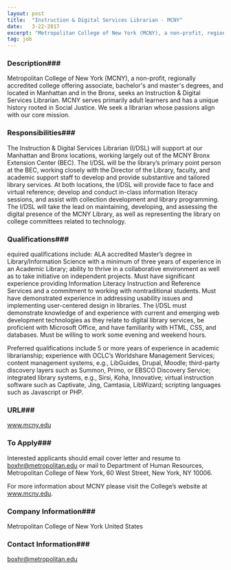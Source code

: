 ```yaml
---
layout: post
title:  "Instruction & Digital Services Librarian - MCNY"
date:   3-22-2017
excerpt: "Metropolitan College of New York (MCNY), a non-profit, regionally accredited college offering associate, bachelor's and master's degrees, and located in Manhattan and in the Bronx, seeks an Instruction & Digital Services Librarian. MCNY serves primarily adult learners and has a unique history rooted in Social Justice. We seek a librarian..."
tag: job
---
```


### Description###

Metropolitan College of New York (MCNY), a non-profit, regionally accredited college offering associate, bachelor's and master's degrees, and located in Manhattan and in the Bronx, seeks an Instruction & Digital Services Librarian.
MCNY serves primarily adult learners and has a unique history rooted in Social Justice. We seek a librarian whose passions align with our core mission.


### Responsibilities###

The Instruction & Digital Services Librarian (I/DSL) will support at our Manhattan and Bronx locations, working largely out of the MCNY Bronx Extension Center (BEC). The I/DSL will be the library’s primary point person at the BEC, working closely with the Director of the Library, faculty, and academic support staff to develop and provide substantive and tailored library services. At both locations, the I/DSL will provide face to face and virtual reference; develop and conduct in-class information literacy sessions, and assist with collection development and library programming. The I/DSL will take the lead on maintaining, developing, and assessing the digital presence of the MCNY Library, as well as representing the library on college committees related to technology.


### Qualifications###

equired qualifications include:  ALA accredited Master’s degree in Library/Information Science with a minimum  of three years of experience in an Academic Library; ability to thrive in a collaborative environment as well as to take initiative on  independent projects. Must have significant experience providing Information Literacy Instruction and Reference Services and a commitment to working with nontraditional students. Must have demonstrated experience in addressing usability issues and implementing user-centered design in libraries.  The I/DSL must demonstrate knowledge of and experience with current and emerging web development technologies as they relate to digital library services, be proficient with Microsoft Office, and have familiarity with HTML, CSS, and databases.  Must be willing to work some evening and weekend hours.

Preferred qualifications include 5 or more years of experience in academic librarianship; experience with OCLC’s Worldshare Management Services; content management systems, e.g., LibGuides, Drupal, Moodle; third-party discovery layers such as Summon, Primo, or EBSCO Discovery Service; integrated library systems, e.g., Sirsi, Koha, Innovative; virtual instruction software such as Captivate, Jing, Camtasia, LibWizard; scripting languages such as Javascript or PHP.






### URL###

www.mcny.edu

### To Apply###

Interested applicants should email cover letter and resume to boxhr@metropolitan.edu or mail to Department of Human Resources, Metropolitan College of New York, 60 West Street, New York, NY  10006. 

For more information about MCNY please visit the College’s website at www.mcny.edu.


### Company Information###

Metropolitan College of New York
United States


### Contact Information###

boxhr@metropolitan.edu

